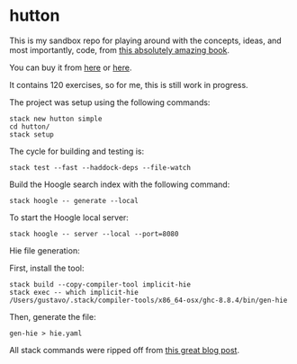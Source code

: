 # hutton

This is my sandbox repo for playing around with the concepts, ideas, and most importantly, code, from [this absolutely amazing book](http://www.cs.nott.ac.uk/~pszgmh/pih.html).

You can buy it from [here](https://www.cambridge.org/ie/academic/subjects/computer-science/programming-languages-and-applied-logic/programming-haskell-2nd-edition) or [here](https://www.amazon.co.uk/Programming-Haskell-Graham-Hutton/dp/1316626229/).

It contains 120 exercises, so for me, this is still work in progress.

The project was setup using the following commands:
```
stack new hutton simple
cd hutton/
stack setup
```

The cycle for building and testing is:
```
stack test --fast --haddock-deps --file-watch
```

Build the Hoogle search index with the following command:
```
stack hoogle -- generate --local
```

To start the Hoogle local server:
```
stack hoogle -- server --local --port=8080
```

Hie file generation:

First, install the tool:
```
stack build --copy-compiler-tool implicit-hie
stack exec -- which implicit-hie
/Users/gustavo/.stack/compiler-tools/x86_64-osx/ghc-8.8.4/bin/gen-hie
```

Then, generate the file:
```
gen-hie > hie.yaml
```

All stack commands were ripped off from [this great blog post](https://lexi-lambda.github.io/blog/2018/02/10/an-opinionated-guide-to-haskell-in-2018/).
